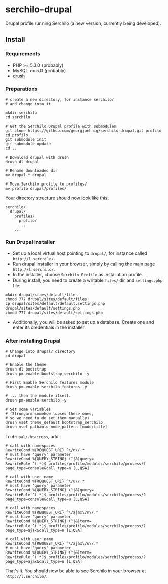 # serchilo-drupal

Drupal profile running Serchilo (a new version, currently being developed).

## Install

### Requirements

- PHP >= 5.3.0 (probably)
- MySQL >= 5.0 (probably)
- [drush](http://drush.ws/)

### Preparations
```
# create a new directory, for instance serchilo/
# and change into it

mkdir serchilo
cd serchilo

# Get the Serchilo Drupal profile with submodules
git clone https://github.com/georgjaehnig/serchilo-drupal.git profilo
cd profilo
git submodule init
git submodule update
cd ..

# Download drupal with drush
drush dl drupal 

# Rename downloaded dir
mv drupal-* drupal

# Move Serchilo profile to profiles/
mv profilo drupal/profiles/
```
Your directory structure should now look like this:
```
serchilo/
  drupal/
    profiles/
      profilo/
      ...
    ...
```
### Run Drupal installer

- Set up a local virtual host pointing to `drupal/`, for instance called `http://l.serchilo/`.
- Run drupal installer in your browser, simply by calling the main page `http://l.serchilo/`.
- In the installer, choose `Serchilo Profilo` as installation profile.
- During install, you need to create a writable `files/` dir and `settings.php` file:
```
mkdir drupal/sites/default/files
chmod 777 drupal/sites/default/files
cp drupal/sites/default/default.settings.php drupal/sites/default/settings.php
chmod 777 drupal/sites/default/settings.php
```
- Additionally, you will be asked to set up a database. Create one and enter its credentials in the installer.

### After installing Drupal
```
# Change into drupal/ directory
cd drupal

# Enable the theme
drush dl bootstrap
drush pm-enable bootstrap_serchilo -y

# First Enable Serchilo features module
drush pm-enable serchilo_features -y

# ... then the module itself.
drush pm-enable serchilo -y

# Set some variables
# (Strongarm somehow looses these ones, 
# so we need to do set them manually)
drush vset theme_default bootstrap_serchilo
drush vset pathauto_node_pattern [node:title]
```

To `drupal/.htaccess`, add:
```
# call with namespaces
RewriteCond %{REQUEST_URI} ^\/n\/.*
# must have 'query' parameter
RewriteCond %{QUERY_STRING} (^|&)query=
RewriteRule ^(.*)$ profiles/profilo/modules/serchilo/process/?page_type=console&call_type=n [L,QSA]

# call with user name
RewriteCond %{REQUEST_URI} ^\/u\/.*
# must have 'query' parameter
RewriteCond %{QUERY_STRING} (^|&)query=
RewriteRule ^(.*)$ profiles/profilo/modules/serchilo/process/?page_type=console&call_type=u [L,QSA]

# call with namespaces
RewriteCond %{REQUEST_URI} ^\/ajax\/n\/.*
# must have 'query' parameter
RewriteCond %{QUERY_STRING} (^|&)term=
RewriteRule ^(.*)$ profiles/profilo/modules/serchilo/process/?page_type=ajax&call_type=n [L,QSA]

# call with user name
RewriteCond %{REQUEST_URI} ^\/ajax\/u\/.*
# must have 'query' parameter
RewriteCond %{QUERY_STRING} (^|&)term=
RewriteRule ^(.*)$ profiles/profilo/modules/serchilo/process/?page_type=ajax&call_type=u [L,QSA]
```

That's it. You should now be able to see Serchilo in your browser at `http://l.serchilo/`.
